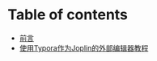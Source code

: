 # Table of contents

* [前言](README.md)
* [使用Typora作为Joplin的外部编辑器教程](shi-yong-typora-zuo-wei-joplin-de-wai-bu-bian-ji-qi-jiao-cheng.md)
